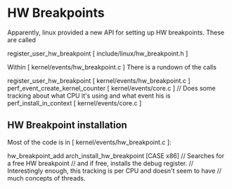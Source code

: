 # HW Breakpoints

Apparently, linux provided a new API for setting up HW breakpoints.
These are called

register_user_hw_breakpoint [ include/linux/hw_breakpoint.h ]

Within [ kernel/events/hw_breakpoint.c ] There is a rundown of the calls

register_user_hw_breakpoint                                                         [ kernel/events/hw_breakpoint.c ]
  perf_event_create_kernel_counter                                                  [ kernel/events/core.c ]
    // Does some tracking about what CPU it's using and what event his is
    perf_install_in_context                                                         [ kernel/events/core.c ]


## HW Breakpoint installation

Most of the code is in [ kernel/events/hw_breakpoint.c ]:

hw_breakpoint_add
  arch_install_hw_breakpoint
    [CASE x86]
    // Searches for a free HW breakpoint
    // and if free, installs the debug register.
    // Interestingly enough, this tracking is per CPU and doesn't seem to have
    // much concepts of threads.



